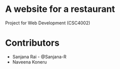 # A website for a restaurant

Project for Web Development (CSC4002)

# Contributors
- Sanjana Rai - @Sanjana-R
- Naveena Koneru 
